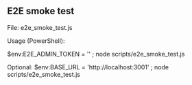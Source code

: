 E2E smoke test
--------------

File: e2e_smoke_test.js

Usage (PowerShell):

$env:E2E_ADMIN_TOKEN = '<your-admin-jwt>' ; node scripts/e2e_smoke_test.js

Optional:
$env:BASE_URL = 'http://localhost:3001' ; node scripts/e2e_smoke_test.js
